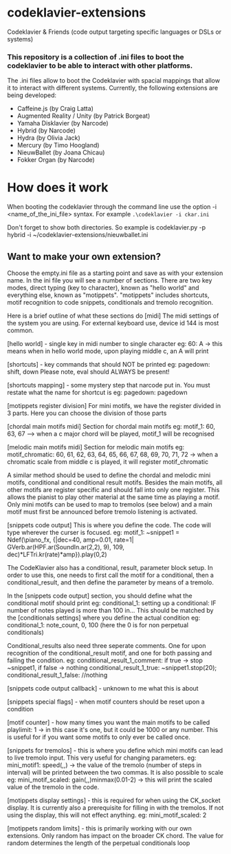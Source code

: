# codeklavier-extensions
Codeklavier &amp; Friends (code output targeting specific languages or DSLs or systems)

### This repository is a collection of .ini files to boot the codeklavier to be able to interact with other platforms.

The .ini files allow to boot the Codeklavier with spacial mappings that allow it to interact with different systems. Currently, the following
extensions are being developed:

- Caffeine.js (by Craig Latta)
- Augmented Reality / Unity (by Patrick Borgeat)
- Yamaha Disklavier (by Narcode)
- Hybrid (by Narcode)
- Hydra (by Olivia Jack)
- Mercury (by Timo Hoogland)
- NieuwBallet (by Joana Chicau)
- Fokker Organ (by Narcode)

# How does it work
When booting the codeklavier through the command line use the option -i <name_of_the_ini_file> syntax. For example
`.\codeklavier -i ckar.ini`

Don't forget to show both directories. So example is codeklavier.py -p hybrid -i ~/codeklavier-extensions/nieuwballet.ini

## Want to make your own extension?

Choose the empty.ini file as a starting point and save as with your extension name.
In the ini file you will see a number of sections. There are two key modes, direct typing (key to character), known as "hello world" and everything else, known as "motippets". "motippets" includes shortcuts, motif recognition to code snippets,   conditionals and tremolo recognition.

Here is a brief outline of what these sections do
[midi]
The midi settings of the system you are using. For external keyboard use, device id 144 is most common.

[hello world] - single key in midi number to single character
eg: 60: A    -> this means when in hello world mode, upon playing middle c, an A will print

[shortcuts] -  key commands that should NOT be printed
eg: pagedown: shift, down
Please note, eval should ALWAYS be present!

[shortcuts mapping] - some mystery step that narcode put in. You must restate what the name for shortcut is
eg: pagedown: pagedown

[motippets register division]
For mini motifs, we have the register divided in 3 parts. Here you can choose the division of those parts

[chordal main motifs midi]
Section for chordal main motifs
eg: motif_1: 60, 63, 67 --> when a c major chord will be played, motif_1 will be recognised

[melodic main motifs midi]
Section for melodic main motifs
eg: motif_chromatic: 60, 61, 62, 63, 64, 65, 66, 67, 68, 69, 70, 71, 72  -> when a chromatic scale from middle c is played, it will register motif_chromatic


A similar method should be used to define the chordal and melodic mini motifs, conditional and conditional result motifs. Besides the main motifs, all other motifs are register specific and should fall into only one register. This allows the pianist to play other material at the same time as playing a motif. Only mini motifs can be used to map to tremolos (see below) and a main motif must first be announced before tremolo listening is activated.

[snippets code output]
This is where you define the code. The code will type wherever the curser is focused.
eg: motif_1: ~snippet1 = Ndef(\piano_fx, {|dec=40, amp=0.01, rate=1| GVerb.ar(HPF.ar(SoundIn.ar(2,2), 9), 109, dec)*LFTri.kr(rate)*amp}).play(0,2) 

The CodeKlavier also has a conditional, result, parameter block setup. In order to use this, one needs to first call the motif for a conditional, then a conditional_result, and then define the parameter by means of a tremolo.

In the [snippets code output] section, you should define what the conditional motif should print 
eg: conditional_1: setting up a conditional: IF number of notes played is more than 100 in...
This should be matched by the [conditionals settings] where you define the actual condition
eg: conditional_1: note_count, 0, 100    (here the 0 is for non perpetual conditionals)

Conditional_results also need three seperate comments. One for upon recognition of the conditional_result motif, and one for both passing and failing the condition.
eg:  conditional_result_1_comment: if true -> stop ~snippet1, if false -> nothing
     conditional_result_1_true: ~snippet1.stop(20);
     conditional_result_1_false: //nothing


[snippets code output callback] - unknown to me what this is about

[snippets special flags] - when motif counters should be reset upon a condition

[motif counter] - how many times you want the main motifs to be called
playlimit: 1 -> in this case it's one, but it could be 1000 or any number. This is useful for if you want some motifs to only ever be called once.

[snippets for tremolos] - this is where you define which mini motifs can lead to live tremolo input. This very useful for changing parameters.
eg: mini_motif1: speed(,,) -> the value of the tremolo (number of steps in interval) will be printed between the two commas. It is also possible to scale
eg: mini_motif_scaled: gain(,,)minmax(0.01-2) -> this will print the scaled value of the tremolo in the code.

[motippets display settings] - this is required for when using the CK_socket display. It is currently also a prerequisite for filling in with the tremolos. If not using the display, this will not effect anything.
eg: mini_motif_scaled: 2

[motippets random limits] - this is primarily working with our own extensions. Only random has impact on the broader CK chord. The value for random determines the length of the perpetual conditionals loop


